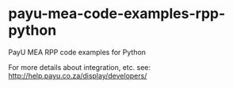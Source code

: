 payu-mea-code-examples-rpp-python
=================================

PayU MEA RPP code examples for Python

For more details about integration, etc. see: http://help.payu.co.za/display/developers/
